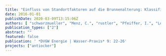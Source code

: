 ```yaml
---
title: "Einfluss von Standortfaktoren auf die Brunnenalterung: Klassifizierung der Berliner Trinkwasserbrunnen und Quantifizierung ihres Alterungspotentials"
date: 2016-01-01
publishDate: 2020-03-09T13:15:06Z
authors: [ "schwarzmueller", "Menz, C.", "rustler", "Pfeiffer, I.", "Lorenzen, G.", "Grützmacher, G.", "Wicklein, A." ]
publication_types: ["2"]
abstract: ""
featured: false
publication: ' *DVGW Energie | Wasser-Praxis* 9: 22-26'
projects: ["antiocker"]
---
```


